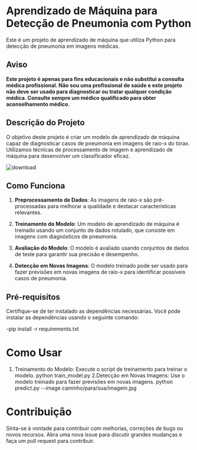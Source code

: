 # Aprendizado de Máquina para Detecção de Pneumonia com Python

Este é um projeto de aprendizado de máquina que utiliza Python para detecção de pneumonia em imagens médicas.

## Aviso

**Este projeto é apenas para fins educacionais e não substitui a consulta médica profissional. Não sou uma profissional de saúde e este projeto não deve ser usado para diagnosticar ou tratar qualquer condição médica. Consulte sempre um médico qualificado para obter aconselhamento médico.**

## Descrição do Projeto

O objetivo deste projeto é criar um modelo de aprendizado de máquina capaz de diagnosticar casos de pneumonia em imagens de raio-x do tórax. Utilizamos técnicas de processamento de imagem e aprendizado de máquina para desenvolver um classificador eficaz.

![download](https://github.com/GabrielleMarchioli/Aprendizado-de-M-quina-para-Detec-o-de-Pneumonia-com-Python/assets/109180231/f4fa9413-abc4-44b2-bc1a-549cf195a9a3)

## Como Funciona

1. **Preprocessamento de Dados**: As imagens de raio-x são pré-processadas para melhorar a qualidade e destacar características relevantes.

2. **Treinamento do Modelo**: Um modelo de aprendizado de máquina é treinado usando um conjunto de dados rotulado, que consiste em imagens com diagnósticos de pneumonia.

3. **Avaliação do Modelo**: O modelo é avaliado usando conjuntos de dados de teste para garantir sua precisão e desempenho.

4. **Detecção em Novas Imagens**: O modelo treinado pode ser usado para fazer previsões em novas imagens de raio-x para identificar possíveis casos de pneumonia.

## Pré-requisitos

Certifique-se de ter instalado as dependências necessárias. Você pode instalar as dependências usando o seguinte comando:

-pip install -r requirements.txt

# Como Usar
1. Treinamento do Modelo:
Execute o script de treinamento para treinar o modelo.
python train_model.py
2.Detecção em Novas Imagens:
Use o modelo treinado para fazer previsões em novas imagens.
python predict.py --image caminho/para/sua/imagem.jpg

# Contribuição
Sinta-se à vontade para contribuir com melhorias, correções de bugs ou novos recursos. Abra uma nova issue para discutir grandes mudanças e faça um pull request para contribuir.
